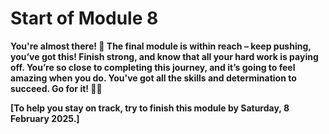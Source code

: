 # Start of Module 8

**You're almost there! 🎉 The final module is within reach – keep pushing, you’ve got this! Finish strong, and know that all your hard work is paying off. You’re so close to completing this journey, and it’s going to feel amazing when you do. You've got all the skills and determination to succeed. Go for it! 🚀💪**

**[To help you stay on track, try to finish this module by Saturday, 8 February 2025.]**
